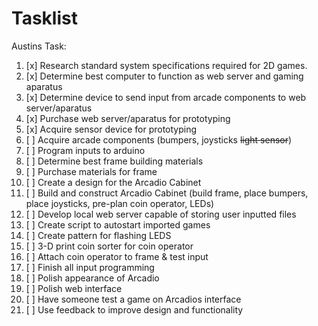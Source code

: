 # **Tasklist**

Austins Task:
1. [x] Research standard system specifications required for 2D games.
2. [x] Determine best computer to function as web server and gaming aparatus
3. [x] Determine device to send input from arcade components to web server/aparatus
4. [x] Purchase web server/aparatus for prototyping
5. [x] Acquire sensor device for prototyping
6. [ ] Acquire arcade components (bumpers, joysticks ~~light sensor~~)
7. [ ] Program inputs to arduino
8. [ ] Determine best frame building materials
9. [ ] Purchase materials for frame
10. [ ] Create a design for the Arcadio Cabinet
11. [ ] Build and construct Arcadio Cabinet (build frame, place bumpers, place joysticks, pre-plan coin operator, LEDs)
12. [ ] Develop local web server capable of storing user inputted files
13. [ ] Create script to autostart imported games
14. [ ] Create pattern for flashing LEDS
15. [ ] 3-D print coin sorter for coin operator
16. [ ] Attach coin operator to frame & test input
17. [ ] Finish all input programming
18. [ ] Polish appearance of Arcadio
19. [ ] Polish web interface
20. [ ] Have someone test a game on Arcadios interface
21. [ ] Use feedback to improve design and functionality